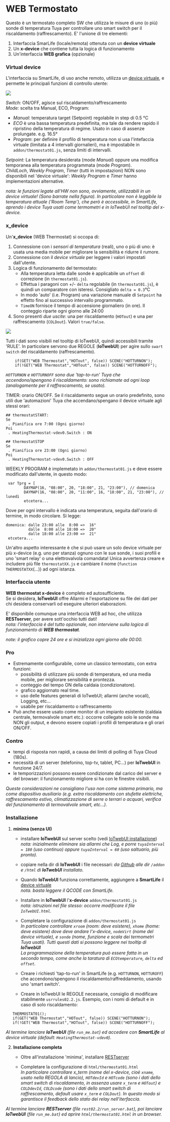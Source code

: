 # WEB Termostato 

Questo è un termostato completo SW che utilizza le misure di uno (o più) sonde di temperatura Tuya per controllare uno smart switch per il riscaldamento (raffrescamento).
E' l'unione di tre elementi:

1. Interfaccia SmarLife (locale/remota) ottenuta con un **device virtuale**
2. Un **x-device** che contiene tutta la logica di funzionamento
3. Un'interfaccia **WEB grafica** (opzionale) 

### Virtual device
L'interfaccia su SmartLife, di uso anche remoto, utilizza un [device virtuale](https://www.tuyaexpo.com/product/1104012), e permette le principali funzioni di controllo utente:

![](https://github.com/msillano/IoTwebUI/blob/main/pics/virtual%20thermo.png?raw=true)

_Switch:_ ON/OFF, agisce sul riscaldamento/raffrescamento <br>
_Mode:_ scelta tra Manual, ECO, Program: 
   * _Manual_: temperatura target (Setpoint) regolabile in step di 0.5 °C
   * _ECO_ è una bassa temperatura predefinita, ma tale da rendere rapido il ripristino della temperatura di regime. Usato in caso di assenze prolungate. e.g. 16.5°
   * _Program_: per definire il profilo di temperatura non si usa l'intefaccia virtuale (limitata a 4 intervalli giornalieri), ma è impostabile in `addon/thermostat01.js`, senza limiti di intervalli.

_Setpoint:_  La temperatura desiderata (mode _Manual_) oppure una modifica temporanea alla temperatura programmata (mode _Program_).<br>
_ChildLoch_, _Weekly Program_, _Timer_ (tutti in impostazioni) NON sono disponibili nel 'device virtuale':  _Weekly Program_ e _Timer_ hanno implementazioni alternative.

_nota: le funzioni legate all'HW non sono, ovviamente, utilizzabili in un device virtuale! (Sono barrate nella figura). In particolare non è leggibile la temperatura attuale ('Room Temp'), che però è accessibile, in SmartLife, aprendo i device Tuya usati come termometri e in IoTwebUI nel tooltip del x-device._

### x_device 
Un'**x_device** (WEB Thermostat) si occopa di:
   1. Connessione con i _sensori di temperatura_ (reali), uno o più di uno: è usata una media mobile per migliorare la sensibilità e ridurre il rumore.
   2. Connessione con il _device virtuale_ per leggere i valori impostati dall'utente.
   3. Logica di funzionamento del termostato:
       * Alla temperatura letta dalle sonde è applicabile un `offset` di correzione (in `thermostat01.js`).
       * Effettua i paragoni con +/- `delta` regolabile (in `thermostat01.js`), è quindi un comparatore con isteresi. Consigliato `delta = 0.3`°C
       * In modo 'auto' (i.e. Program) una variazione manuale di `Setpoint` ha effetto fino al successivo intervallo programmato.
       * `TimeON` fornisce il tempo di accensione giornaliero (in ore). Il conteggio riparte ogni giorno alle 24:00
   4. Sono presenti _due uscite_: una per riscaldamento (`HOTout`) e una per raffrescamento (`COLDout`). Valori `true/false`.
  
  ![](https://github.com/msillano/IoTwebUI/blob/main/pics/IoTwebUI03.png?raw=true)
  
Tutti i dati sono visibili nel tooltip di IoTwebUI, quindi accessibili tramite 'RULE'.
In particolare servono due REGOLE (**IoTwebUI**) per agire sullo `swart switch` del riscaldamento (raffrescamento).

```  
    if(GET("WEB Thermostat","HOTout", false)) SCENE("HOTTURNON"); 
    if(!GET("WEB Thermostat","HOTout", false)) SCENE("HOTTURNOFF");
```

_`HOTTURNON` e `HOTTURNOFF` sono due 'tap-to-run' Tuya che accendono/spengono il riscaldamento: sono richiamate ad ogni loop (analogamente per il raffrescamento, se usato)._

TIMER: orario ON/OFF. Se il riscaldamento segue un orario predefinito, sono utili due 'automazioni' Tuya che accendano/spengano il device virtuale agli stessi orari:

```
## thermostatSTART:
Se 
 . Pianifica ore 7:00 (Ogni giorno)
Poi
 . HeatingThermostat-vdev0.Switch : ON

## thermostatSTOP
Se 
 . Pianifica ore 23:00 (Ogni giorno)
Poi
 . HeatingThermostat-vdev0.Switch : OFF
```

WEEKLY PROGRAM è implemetato in `addon/thermostat01.js` e deve essere modificato dall'utente, in questo modo:

```
 var Tprg = [
        DAYMAP(16, "08:00", 20, "18:00", 21, "23:00"), // domenica
        DAYMAP(16, "08:00", 20, "11:00", 16, "18:00", 21, "23:00"), // lunedì
        etcetera...
 ```

Dove per ogni intervallo è indicata una temperatura, seguita dall'orario di termine, in modo circolare. Si legge:

```
domenica: dalle 23:00 alle  8:00 =>  16°
          dalle  8:00 alle 18:00 =>  20° 
          dalle 18:00 alle 23:00 =>  21°
 etcetera...
```

Un'altro aspetto interessante è che si può usare un solo device virtuale per più x-device (e.g. uno per stanza) ognuno con le sue sonde, i suoi profili e uno 'smart relay' o una elettrovalvola comandata! Unica avvertenza creare e includere più file `thermostatXX.js` e cambiare il nome (`function THERMOSTATXX`(...)) ad ogni istanza.

### Interfaccia utente
**WEB thermostat x-device** è completo ed autosufficiente. <br>
Se si desidera, **IoTwebUI** offre Allarmi e l'esportazione su file dei dati per chi desidera conservarli od eseguire ulteriori elaborazioni.

E' disponibile comunque una interfaccia WEB ad hoc, che utilizza **RESTserver**,  per avere sott'occhio tutti dati!<br>
_nota: l'interfaccia è del tutto opzionale, non interviene sulla logica di funzionamento di **WEB thermostat**._

_note: il grafico copre 24 ore e si inizializza ogni giorno alle 00:00._

### Pro
- Estremamente configurabile, come un classico termostato, con extra funzioni:
    - possibilità di utilizzare più sonde di temperatura, ed una media mobile, per migliorare sensibilità e prontezza.
    - conteggio del tempo ON della caldaia (condizionatore).
    - grafico aggiornato real time.
    - uso delle features generali di IoTwebUI; allarmi (anche vocali), Logging, etc...
    - usabile per riscaldamento o raffrescamento
- Può anche essere usato come monitor di un impianto esistente (caldaia centrale, termovalvole smart etc.): occorre collegate solo le sonde ma NON gli output, e devono essere copiati i profili di temperatura e gli orari ON/OFF.

### Contro
- tempi di risposta non rapidi, a  causa dei limiti di polling di Tuya Cloud (180s).
- necessità di un server (telefonino, top-tv, tablet, PC...) per **IoTwebUI** in funzione 24/7.
- le temporizzazioni possono essere condizionate dal carico del server e del browser: il funzionamento migliore si ha con le finestre visibili.    

_Queste considerazioni ne consigliano l'uso non come sistema primario, ma come dispositivo ausiliario (e.g. extra riscaldamento con stufette elettriche, raffrescamento estivo, climatizzazione di serre o terrari o acquari, verifica del funzionamento di termovalvole smart, etc...)._ 

### Installazione
1. **minima (senza UI)**
   * installare **IoTwebUI** sul server scelto (vedi [IoTwebUI installazione](https://github.com/msillano/IoTwebUI/blob/main/LEGGIMI22.md#installazione))<br>
   _nota: inizialmente eliminare sia allarmi che Log, e porre `tuyaInterval = 180` (uso continuo) oppure  `tuyaInterval = 60` (uso saltuario, più pronto)._

   * copiare nella dir di **IoTwebUI** i file necessari: _da [Github](https://github.com/msillano/IoTwebUI/tree/main/APP/Thermostat) alle dir `/addon` e `/html` di **IoTwebUI** installato._

   * Quando **IoTwebUI** funziona correttamente, aggiungere a **SmartLife** il [device virtuale](https://www.tuyaexpo.com/product/1104012)<br>
    _nota. basta leggere il QCODE con SmartLife._

   * Installare in **IoTwebUI** l'**x-device** `addon/thermostat01.js`<br> 
    _nota: istruzioni nel file stesso: occorre modificare il file `IoTwebUI.html`._

   * Completare la configurazione di  `addon/thermostat01.js`<br>
   _In particolare controllare `xroom` (room: deve esistere), `xhome` (home: deve esistere) dove deve andare l'x-device, `nodeVirt` (nome del device virtuale), e `sonde` (nome, funzione e scala dei termometri Tuya usati). Tutti questi dati si possono leggere nei tooltip di **IoTwebUI**_<br>
 _La programmazione della temperatura può essere fatta in un secondo tempo, come anche la taratura di `ECOtemperature`, `delta` ed `offset`._

    * Creare i richiesti 'tap-to-run' in SmartLife (e.g. `HOTTURNON`, `HOTTUROFF`) che  accendono/spengono il riscaldamento/raffreddamento, usando uno 'smart switch'.

    * Creare in  IoTwebUI le REGOLE necessarie, consiglio di modificare stabilmente `usrrules02.2.js`. Esempio, con i nomi di default e in caso di solo riscaldamento:
      
```
   THERMOSTAT01();
   if(GET("WEB Thermostat","HOTout", false)) SCENE("HOTTURNON"); 
   if(!GET("WEB Thermostat","HOTout", false)) SCENE("HOTTURNOFF");
```
    
_Al termine lanciare **IoTwebUI** (file `run_me.bat`) ed accedere con **SmartLife** al device virtuale (default: `HeatingThermostat-vdev0`)._

2. **Installazione completa**
   * Oltre all'installazione 'minima', installare [RESTserver](https://github.com/msillano/IoTwebUI/blob/main/RESTserver/LEGGIMI-REST22.md#installazione-e-configurazione)
   
   * Completare la configurazione di  `html/thermostat01.html`<br> _In particolare controllare x_term (nome del x-device, cioè `xname`, usato nella REGOLA di lancio),  `HOTdevId`  e `HOTcode` (sono i dati dello smart switch di riscaldamento, in assenza usare `x_term` e `HOTout`) e `COLDdevId`, `COLDcode`  (sono i dati dello smart switch di raffrescamento, default usare `x_term` e `COLDout`). In questo modo si garantisce il feedback dello stato dei relay nell'iterfaccia._
     
_Al termine lanciare **RESTserver** (file `rest02.2/run_server.bat`), poi lanciare **IoTwebUI** (file `run_me.bat`) ed aprire `html/thermostat01.html` in un browser._
   
     
     
     
      

     
